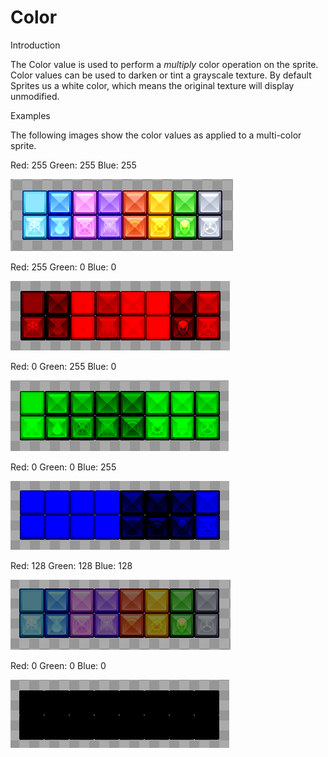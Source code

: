 # Color

Introduction

The Color value is used to perform a _multiply_ color operation on the sprite. Color values can be used to darken or tint a grayscale texture. By default Sprites us a white color, which means the original texture will display unmodified.

Examples

The following images show the color values as applied to a multi-color sprite.

Red: 255 Green: 255 Blue: 255

![](../../.gitbook/assets/WhiteColorGum.png)

Red: 255 Green: 0 Blue: 0

![](../../.gitbook/assets/RedColorGum.png)

Red: 0 Green: 255 Blue: 0

![](../../.gitbook/assets/GreenColorGum.png)

Red: 0 Green: 0 Blue: 255

![](../../.gitbook/assets/BlueColorGum.png)

Red: 128 Green: 128 Blue: 128

![](../../.gitbook/assets/DarkColorGum.png)

Red: 0 Green: 0 Blue: 0

![](../../.gitbook/assets/BlackColorGum.png)
